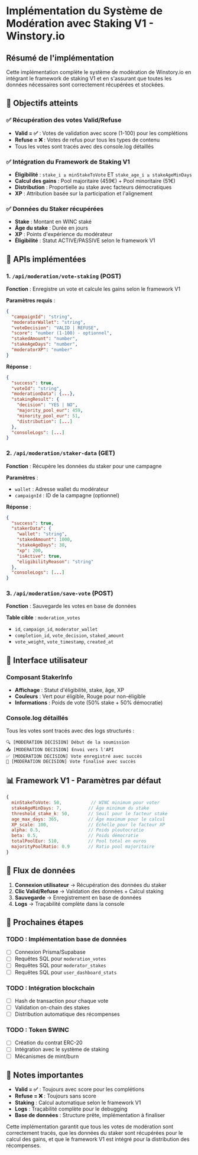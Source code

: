 # Implémentation du Système de Modération avec Staking V1 - Winstory.io

## Résumé de l'implémentation

Cette implémentation complète le système de modération de Winstory.io en intégrant le framework de staking V1 et en s'assurant que toutes les données nécessaires sont correctement récupérées et stockées.

## 🎯 Objectifs atteints

### ✅ Récupération des votes Valid/Refuse
- **Valid = ✅** : Votes de validation avec score (1-100) pour les complétions
- **Refuse = ❌** : Votes de refus pour tous les types de contenu
- Tous les votes sont tracés avec des console.log détaillés

### ✅ Intégration du Framework de Staking V1
- **Éligibilité** : `stake_i ≥ minStakeToVote` ET `stake_age_i ≥ stakeAgeMinDays`
- **Calcul des gains** : Pool majoritaire (459€) + Pool minoritaire (51€)
- **Distribution** : Proportielle au stake avec facteurs démocratiques
- **XP** : Attribution basée sur la participation et l'alignement

### ✅ Données du Staker récupérées
- **Stake** : Montant en WINC staké
- **Âge du stake** : Durée en jours
- **XP** : Points d'expérience du modérateur
- **Éligibilité** : Statut ACTIVE/PASSIVE selon le framework V1

## 🔧 APIs implémentées

### 1. `/api/moderation/vote-staking` (POST)
**Fonction** : Enregistre un vote et calcule les gains selon le framework V1

**Paramètres requis** :
```json
{
  "campaignId": "string",
  "moderatorWallet": "string", 
  "voteDecision": "VALID | REFUSE",
  "score": "number (1-100) - optionnel",
  "stakedAmount": "number",
  "stakeAgeDays": "number",
  "moderatorXP": "number"
}
```

**Réponse** :
```json
{
  "success": true,
  "voteId": "string",
  "moderationData": {...},
  "stakingResult": {
    "decision": "YES | NO",
    "majority_pool_eur": 459,
    "minority_pool_eur": 51,
    "distribution": [...]
  },
  "consoleLogs": [...]
}
```

### 2. `/api/moderation/staker-data` (GET)
**Fonction** : Récupère les données du staker pour une campagne

**Paramètres** :
- `wallet` : Adresse wallet du modérateur
- `campaignId` : ID de la campagne (optionnel)

**Réponse** :
```json
{
  "success": true,
  "stakerData": {
    "wallet": "string",
    "stakedAmount": 1000,
    "stakeAgeDays": 30,
    "xp": 200,
    "isActive": true,
    "eligibilityReason": "string"
  },
  "consoleLogs": [...]
}
```

### 3. `/api/moderation/save-vote` (POST)
**Fonction** : Sauvegarde les votes en base de données

**Table cible** : `moderation_votes`
- `id`, `campaign_id`, `moderator_wallet`
- `completion_id`, `vote_decision`, `staked_amount`
- `vote_weight`, `vote_timestamp`, `created_at`

## 🎨 Interface utilisateur

### Composant StakerInfo
- **Affichage** : Statut d'éligibilité, stake, âge, XP
- **Couleurs** : Vert pour éligible, Rouge pour non-éligible
- **Informations** : Poids de vote (50% stake + 50% démocratie)

### Console.log détaillés
Tous les votes sont tracés avec des logs structurés :
```
🔍 [MODERATION DECISION] Début de la soumission
📤 [MODERATION DECISION] Envoi vers l'API
✅ [MODERATION DECISION] Vote enregistré avec succès
🎉 [MODERATION DECISION] Vote finalisé avec succès
```

## 📊 Framework V1 - Paramètres par défaut

```javascript
{
  minStakeToVote: 50,           // WINC minimum pour voter
  stakeAgeMinDays: 7,          // Âge minimum du stake
  threshold_stake_k: 50,       // Seuil pour le facteur stake
  age_max_days: 365,           // Âge maximum pour le calcul
  XP_scale: 100,               // Échelle pour le facteur XP
  alpha: 0.5,                  // Poids ploutocratie
  beta: 0.5,                   // Poids démocratie
  totalPoolEur: 510,           // Pool total en euros
  majorityPoolRatio: 0.9       // Ratio pool majoritaire
}
```

## 🔄 Flux de données

1. **Connexion utilisateur** → Récupération des données du staker
2. **Clic Valid/Refuse** → Validation des données + Calcul staking
3. **Sauvegarde** → Enregistrement en base de données
4. **Logs** → Traçabilité complète dans la console

## 🚀 Prochaines étapes

### TODO : Implémentation base de données
- [ ] Connexion Prisma/Supabase
- [ ] Requêtes SQL pour `moderation_votes`
- [ ] Requêtes SQL pour `moderator_stakes`
- [ ] Requêtes SQL pour `user_dashboard_stats`

### TODO : Intégration blockchain
- [ ] Hash de transaction pour chaque vote
- [ ] Validation on-chain des stakes
- [ ] Distribution automatique des récompenses

### TODO : Token $WINC
- [ ] Création du contrat ERC-20
- [ ] Intégration avec le système de staking
- [ ] Mécanismes de mint/burn

## 📝 Notes importantes

- **Valid = ✅** : Toujours avec score pour les complétions
- **Refuse = ❌** : Toujours sans score
- **Staking** : Calcul automatique selon le framework V1
- **Logs** : Traçabilité complète pour le debugging
- **Base de données** : Structure prête, implémentation à finaliser

Cette implémentation garantit que tous les votes de modération sont correctement tracés, que les données du staker sont récupérées pour le calcul des gains, et que le framework V1 est intégré pour la distribution des récompenses.

